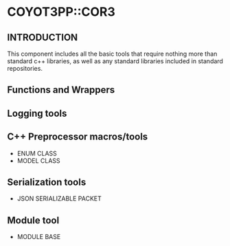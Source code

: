 # COYOT3PP::COR3


## INTRODUCTION

This component includes all the basic tools that require nothing more than standard c++ libraries, as well as any standard libraries included in standard repositories.



## Functions and Wrappers

## Logging tools

## C++ Preprocessor macros/tools

  * ENUM CLASS
  * MODEL CLASS

## Serialization tools

  * JSON SERIALIZABLE PACKET

## Module tool

  * MODULE BASE
